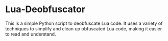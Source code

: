 # Lua-Deobfuscator
This is a simple Python script to deobfuscate Lua code. It uses a variety of techniques to simplify and clean up obfuscated Lua code, making it easier to read and understand.
